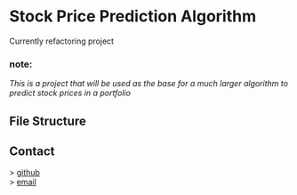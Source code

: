 # Stock Price Prediction Algorithm

Currently refactoring project

### note:

_This is a project that will be used as the base for a much larger algorithm to predict stock prices in a portfolio_

## File Structure

>

## Contact

\> [github](https://github.com/sparrowsaurora)  
\> [email](mailto:sparrows.au@gmail.com)
